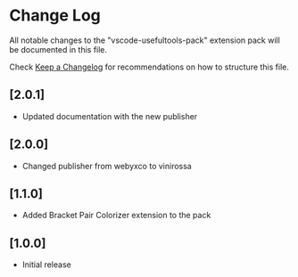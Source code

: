 # Change Log

All notable changes to the "vscode-usefultools-pack" extension pack will be documented in this file.

Check [Keep a Changelog](http://keepachangelog.com/) for recommendations on how to structure this file.

## [2.0.1]

- Updated documentation with the new publisher

## [2.0.0]

- Changed publisher from webyxco to vinirossa

## [1.1.0]

- Added Bracket Pair Colorizer extension to the pack

## [1.0.0]

- Initial release

